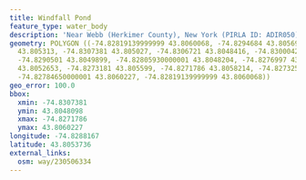 ```yaml
---
title: Windfall Pond
feature_type: water_body
description: 'Near Webb (Herkimer County), New York (PIRLA ID: ADIR050)'
geometry: POLYGON ((-74.82819139999999 43.8060068, -74.8294684 43.8056943, -74.8304078
  43.805313, -74.8307381 43.805027, -74.8306721 43.8048416, -74.8300042 43.8048098,
  -74.8290501 43.8049899, -74.82805930000001 43.8048204, -74.8276997 43.805207, -74.8274502
  43.8052653, -74.8273181 43.805599, -74.8271786 43.8058214, -74.82732540000001 43.8059592,
  -74.82784650000001 43.8060227, -74.82819139999999 43.8060068))
geo_error: 100.0
bbox:
  xmin: -74.8307381
  ymin: 43.8048098
  xmax: -74.8271786
  ymax: 43.8060227
longitude: -74.8288167
latitude: 43.8053736
external_links:
  osm: way/230506334
---
```

